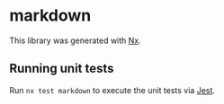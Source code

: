 # markdown

This library was generated with [Nx](https://nx.dev).


## Running unit tests

Run `nx test markdown` to execute the unit tests via [Jest](https://jestjs.io).


